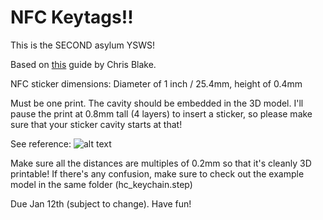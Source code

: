 # NFC Keytags!!

This is the SECOND asylum YSWS!

Based on [this](https://github.com/chriswblake/lanyard-tags) guide by Chris Blake.

NFC sticker dimensions: Diameter of 1 inch / 25.4mm, height of 0.4mm

Must be one print. The cavity should be embedded in the 3D model. I'll pause the print at 0.8mm tall (4 layers) to insert a sticker, so please make sure that your sticker cavity starts at that!

See reference:
![alt text](image.png)

Make sure all the distances are multiples of 0.2mm so that it's cleanly 3D printable! If there's any confusion, make sure to check out the example model in the same folder (hc_keychain.step)

Due Jan 12th (subject to change). Have fun!
